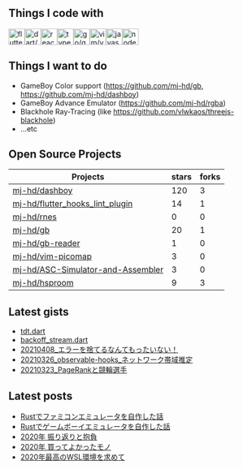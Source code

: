## Things I code with

<img src="https://cdn.jsdelivr.net/gh/devicons/devicon/icons/flutter/flutter-original.svg" alt="flutter/flutter-original" width="32" height="32"><img src="https://cdn.jsdelivr.net/gh/devicons/devicon/icons/dart/dart-original-wordmark.svg" alt="dart/dart-original-wordmark" width="32" height="32"><img src="https://cdn.jsdelivr.net/gh/devicons/devicon/icons/react/react-original-wordmark.svg" alt="react/react-original-wordmark" width="32" height="32"><img src="https://cdn.jsdelivr.net/gh/devicons/devicon/icons/typescript/typescript-original.svg" alt="typescript/typescript-original" width="32" height="32"><img src="https://cdn.jsdelivr.net/gh/devicons/devicon/icons/go/go-original.svg" alt="go/go-original" width="32" height="32"><img src="https://cdn.jsdelivr.net/gh/devicons/devicon/icons/vim/vim-original.svg" alt="vim/vim-original" width="32" height="32"><img src="https://cdn.jsdelivr.net/gh/devicons/devicon/icons/javascript/javascript-original.svg" alt="javascript/javascript-original" width="32" height="32"><img src="https://cdn.jsdelivr.net/gh/devicons/devicon/icons/nodejs/nodejs-original-wordmark.svg" alt="nodejs/nodejs-original-wordmark" width="32" height="32">

## Things I want to do

- GameBoy Color support (https://github.com/mj-hd/gb, https://github.com/mj-hd/dashboy)
- GameBoy Advance Emulator (https://github.com/mj-hd/rgba)
- Blackhole Ray-Tracing (like https://github.com/vlwkaos/threejs-blackhole)
- ...etc

## Open Source Projects

|Projects|stars|forks|
|--------|-----|-----|
|[mj-hd/dashboy](https://github.com/mj-hd/dashboy)|120|3|
|[mj-hd/flutter_hooks_lint_plugin](https://github.com/mj-hd/flutter_hooks_lint_plugin)|14|1|
|[mj-hd/rnes](https://github.com/mj-hd/rnes)|0|0|
|[mj-hd/gb](https://github.com/mj-hd/gb)|20|1|
|[mj-hd/gb-reader](https://github.com/mj-hd/gb-reader)|1|0|
|[mj-hd/vim-picomap](https://github.com/mj-hd/vim-picomap)|3|0|
|[mj-hd/ASC-Simulator-and-Assembler](https://github.com/mj-hd/ASC-Simulator-and-Assembler)|3|0|
|[mj-hd/hsproom](https://github.com/mj-hd/hsproom)|9|3|


## Latest gists

- [tdt.dart](https://gist.github.com/2ff63328ab092f2d19d8e78e32fb8971)
- [backoff_stream.dart](https://gist.github.com/a6587808317d3d905373c43b04f83d4e)
- [20210408_エラーを捨てるなんてもったいない！](https://gist.github.com/a1278b3bfe8b24c00f5c5946ac72b736)
- [ 20210326_observable-hooks_ネットワーク帯域推定](https://gist.github.com/bbfa3c567fb2cec6df33050c7d4029cf)
- [20210323_PageRankと競輪選手](https://gist.github.com/326f58b0447ea9d898a6123322cec7d4)


## Latest posts

- [Rustでファミコンエミュレータを自作した話](https://mjhd.hatenablog.com/entry/2021/06/12/123013)
- [Rustでゲームボーイエミュレータを自作した話](https://mjhd.hatenablog.com/entry/2021/04/14/221813)
- [2020年 振り返りと抱負](https://mjhd.hatenablog.com/entry/2020/12/31/214411)
- [2020年 買ってよかったモノ](https://mjhd.hatenablog.com/entry/2020/12/19/175222)
- [2020年最高のWSL環境を求めて](https://mjhd.hatenablog.com/entry/2020/05/09/160313)

